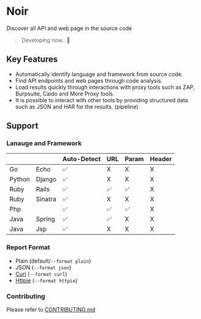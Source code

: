 # Noir
Discover all API and web page in the source code

> Developing now.. 🚧

## Key Features
- Automatically identify language and framework from source code.
- Find API endpoints and web pages through code analysis.
- Load results quickly through interactions with proxy tools such as ZAP, Burpsuite, Caido and More Proxy tools.
- It is possible to interact with other tools by providing structured data such as JSON and HAR for the results. (pipeline)

## Support
### Lanauge and Framework
|        |         | Auto-Detect | URL | Param | Header |
|--------|---------|-------------|-----|-------|--------|
| Go     | Echo    |      ✅     |  X  | X     | X      |
| Python | Django  |      ✅     |  X  | X     | X      |
| Ruby   | Rails   |      ✅     |  ✅  | ✅     | X      |
| Ruby   | Sinatra |      ✅     |  X  | X     | X      |
| Php    |         |      ✅     |  ✅  | ✅     | X      |
| Java   | Spring  |      ✅     |  ✅  | X     | X      |
| Java   | Jsp     |      ✅     |  X  | X     | X      |

### Report Format
- Plain (default/`--format plain`)
- JSON (`--format json`)
- [Curl](https://github.com/curl/curl) (`--format curl`)
- [Httpie](https://github.com/httpie/httpie) (`--format httpie`)

### Contributing
Please refer to [CONTRIBUTING.md](./CONTRIBUTING.md)
